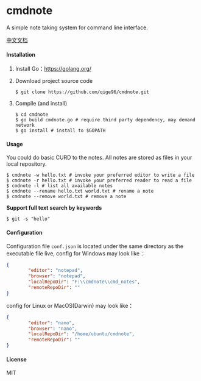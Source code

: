 # cmdnote

A simple note taking system for command line interface.

[中文文档](./README.zh.md)

#### Installation

1. Install Go：https://golang.org/

2.  Download project source code

    ```shell
    $ git clone https://github.com/qige96/cmdnote.git
    ```

3. Compile (and install)

   ```shell
   $ cd cmdnote
   $ go build cmdnote.go # require third party dependency, may demand network
   $ go install # install to $GOPATH
   ```

#### Usage

You could do basic CURD to the notes. All notes are stored as files in your local repository.

```shell
$ cmdnote -w hello.txt # invoke your preferred editor to write a file
$ cmdnote -r hello.txt # invoke your preferred reader to read a file
$ cmdnote -l # list all available notes
$ cmdnote --rename hello.txt world.txt # rename a note
$ cmdnote --remove world.txt # remove a note
```

**Support full text search by keywords**

```shell
$ git -s "hello"
```

#### Configuration

Configuration file `conf.json` is located under the same directory as the executable file live, config for Windows may look like：

```json
{
        "editor": "notepad",
        "browser": "notepad",
        "localRepoDir": "F:\\cmdnote\\cmd_notes",
        "remoteRepoDir": ""
}
```

config for Linux or MacOS(Darwin) may look like：

```json
{
        "editor": "nano",
        "browser": "nano",
        "localRepoDir": "/home/ubuntu/cmdnote",
        "remoteRepoDir": ""
}
```



#### License

MIT
